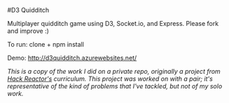 #D3 Quidditch

Multiplayer quidditch game using D3, Socket.io, and Express. Please fork and improve :)

To run: clone + npm install

Demo: http://d3quidditch.azurewebsites.net/



*This is a copy of the work I did on a private repo, originally a project from
[Hack Reactor's](http://hackreactor.com) curriculum. This project was worked
on with a pair; it's representative of the kind of problems that I've tackled,
but not of my solo work.*
